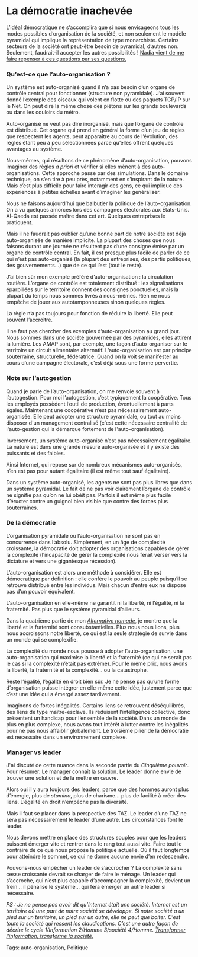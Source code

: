 # La démocratie inachevée

L’idéal démocratique ne s’accomplira que si nous envisageons tous les modes possibles d’organisation de la société, et non seulement le modèle pyramidal qui implique la représentation de type monarchiste. Certains secteurs de la société ont peut-être besoin de pyramidal, d’autres non. Seulement, faudrait-il accepter les autres possibilités ! [Nadia vient de me faire repenser à ces questions par ses questions.](http://blog.tcrouzet.com/2006/02/23/mais-qui-sont-les-connecteurs/#comment-74427)<span id="more-14283"></span>

### Qu’est-ce que l’auto-organisation ?

Un système est auto-organisé quand il n’a pas besoin d’un organe de contrôle central pour fonctionner (structure non pyramidale). J’ai souvent donné l’exemple des oiseaux qui volent en flotte ou des paquets TCP/IP sur le Net. On peut dire la même chose des piétons sur les grands boulevards ou dans les couloirs du métro.

Auto-organisé ne veut pas dire inorganisé, mais que l’organe de contrôle est distribué. Cet organe qui prend en général la forme d’un jeu de règles que respectent les agents, peut apparaître au cours de l’évolution, des règles étant peu à peu sélectionnées parce qu’elles offrent quelques avantages au système.

Nous-mêmes, qui résultons de ce phénomène d’auto-organisation, pouvons imaginer des règles *a priori* et vérifier si elles mènent à des auto-organisations. Cette approche passe par des simulations. Dans le domaine technique, on s’en tire à peu près, notamment en s’inspirant de la nature. Mais c’est plus difficile pour faire interagir des gens, ce qui implique des expériences à petites échelles avant d’imaginer les généraliser.

Nous ne faisons aujourd’hui que balbutier la politique de l’auto-organisation. On a vu quelques amorces lors des campagnes électorales aux États-Unis. Al-Qaeda est passée maître dans cet art. Quelques entreprises le pratiquent.

Mais il ne faudrait pas oublier qu’une bonne part de notre société est déjà auto-organisée de manière implicite. La plupart des choses que nous faisons durant une journée ne résultent pas d’une consigne émise par un organe de contrôle central. En fait, il est presque plus facile de parler de ce qui n’est pas auto-organisé (la plupart des entreprises, des partis politiques, des gouvernements…) que de ce qui l’est (tout le reste).

J’ai bien sûr mon exemple préféré d’auto-organisation : la circulation routière. L’organe de contrôle est totalement distribué : les signalisations éparpillées sur le territoire donnent des consignes ponctuelles, mais la plupart du temps nous sommes livrés à nous-mêmes. Rien ne nous empêche de jouer aux autotamponneuses sinon quelques règles.

La règle n’a pas toujours pour fonction de réduire la liberté. Elle peut souvent l’accroître.

Il ne faut pas chercher des exemples d’auto-organisation au grand jour. Nous sommes dans une société gouvernée par des pyramides, elles attirent la lumière. Les AMAP sont, par exemple, une façon d’auto-organiser sur le territoire un circuit alimentaire alternatif. L’auto-organisation est par principe souterraine, structurelle, fédératrice. Quand on la voit se manifester au cours d’une campagne électorale, c’est déjà sous une forme pervertie.

### Note sur l’autogestion

Quand je parle de l’auto-organisation, on me renvoie souvent à l’autogestion. Pour moi l’autogestion, c’est typiquement la coopérative. Tous les employés possèdent l’outil de production, éventuellement à parts égales. Maintenant une coopérative n’est pas nécessairement auto-organisée. Elle peut adopter une structure pyramidale, ou tout au moins disposer d'un management centralisé (c'est cette nécessaire centralité de l'auto-gestion qui la démarque fortement de l'auto-organisation).

Inversement, un système auto-organisé n’est pas nécessairement égalitaire. La nature est dans une grande mesure auto-organisée et il y existe des puissants et des faibles.

Ainsi Internet, qui repose sur de nombreux mécanismes auto-organisés, n’en est pas pour autant égalitaire (il est même tout sauf égalitaire).

Dans un système auto-organisé, les agents ne sont pas plus libres que dans un système pyramidal. Le fait de ne pas voir clairement l’organe de contrôle ne signifie pas qu’on ne lui obéit pas. Parfois il est même plus facile d’éructer contre un guignol bien visible que contre des forces plus souterraines.

### De la démocratie

L’organisation pyramidale ou l’auto-organisation ne sont pas en concurrence dans l’absolu. Simplement, en un âge de complexité croissante, la démocratie doit adopter des organisations capables de gérer la complexité (l’incapacité de gérer la complexité nous ferait verser vers la dictature et vers une gigantesque récession).

L’auto-organisation est alors une méthode à considérer. Elle est démocratique par définition : elle confère le pouvoir au peuple puisqu’il se retrouve distribué entre les individus. Mais chacun d’entre eux ne dispose pas d’un pouvoir équivalent.

L’auto-organisation en elle-même ne garantit ni la liberté, ni l’égalité, ni la fraternité. Pas plus que le système pyramidal d’ailleurs.

Dans la quatrième partie de mon [*Alternative nomade*](http://blog.tcrouzet.com/alternative-nomade/), je montre que la liberté et la fraternité sont consubstantielles. Plus nous nous lions, plus nous accroissons notre liberté, ce qui est la seule stratégie de survie dans un monde qui se complexifie.

La complexité du monde nous pousse à adopter l’auto-organisation, une auto-organisation qui maximise la liberté et la fraternité (ce qui ne serait pas le cas si la complexité n’était pas extrême). Pour le même prix, nous avons la liberté, la fraternité et la complexité... ou la catastrophe.

Reste l’égalité, l’égalité en droit bien sûr. Je ne pense pas qu’une forme d’organisation puisse intégrer en elle-même cette idée, justement parce que c’est une idée qui a émergé assez tardivement.

Imaginons de fortes inégalités. Certains liens se retrouvent déséquilibrés, des liens de type maître-esclave. Ils réduisent l’intelligence collective, donc présentent un handicap pour l’ensemble de la société. Dans un monde de plus en plus complexe, nous avons tout intérêt à lutter contre les inégalités pour ne pas nous affaiblir globalement. Le troisième pilier de la démocratie est nécessaire dans un environnement complexe.

### Manager vs leader

J'ai discuté de cette nuance dans la seconde partie du *Cinquième pouvoir*. Pour résumer. Le manager connaît la solution. Le leader donne envie de trouver une solution et de la mettre en œuvre.

Alors oui il y aura toujours des leaders, parce que des hommes auront plus d’énergie, plus de *stamina*, plus de charisme… plus de facilité à créer des liens. L’égalité en droit n’empêche pas la diversité.

Mais il faut se placer dans la perspective des TAZ. Le leader d’une TAZ ne sera pas nécessairement le leader d’une autre. Les circonstances font le leader.

Nous devons mettre en place des structures souples pour que les leaders puissent émerger vite et rentrer dans le rang tout aussi vite. Faire tout le contraire de ce que nous propose la politique actuelle. Où il faut longtemps pour atteindre le sommet, ce qui ne donne aucune envie d’en redescendre.

Pouvons-nous empêcher un leader de s’accrocher ? La complexité sans cesse croissante devrait se charger de faire le ménage. Un leader qui s’accroche, qui n’est plus capable d’accompagner la complexité, devient un frein… il pénalise le système… qui fera émerger un autre leader si nécessaire.

*PS : Je ne pense pas avoir dit qu’Internet était une société. Internet est un territoire où une part de notre société se développe. Si notre société a un pied sur un territoire, un pied sur un autre, elle ne peut que boiter. C’est toute la société qui ressent les claudications. C’est une autre façon de décrire le cycle 1/Information 2/Homme 3/société 4/Homme. [Transformer l’information, transforme la société.](http://blog.tcrouzet.com/2010/01/19/rever-agir/)*

Tags: auto-organisation, Politique